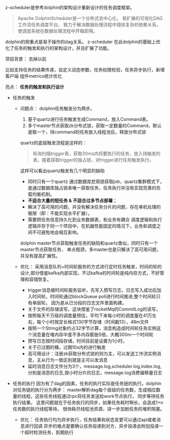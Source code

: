 z-scheduler是参考dolphin的架构设计重新设计的任务调度框架。

> Apache DolphinScheduler是一个分布式去中心化，
易扩展的可视化DAG工作流任务调度平台。
致力于解决数据处理流程中错综复杂的依赖关系，
使调度系统在数据处理流程中开箱即用。

dolphin的侧重点是易于操作的dag关系。
z-scheduler 在此dolphin的基础上优化了任务的触发和执行的架构设计，并且扩展了功能。


项目背景：
去掉以前


比如支持任务的结果传递，自定义动态参数，任务权限校验，任务异步执行，新增客户端
组件metrics统计优化


亮点： **任务的触发和执行设计**
- 任务的触发
  - 问题点： dolphin任务触发分为两步。
    1. 基于quartz进行任务触发生成Command，放入Command表。
    2. 多个master节点获取zk分布式锁，获取一定数量的Command，默认是取一个，待command的任务放入线程池后，释放分布式锁
    
    quartz的底层触发流程是这样的：
    > 轮询扫描trigger表，获取30ms内将要执行的任务，放入待触发的表，接着获取trigger的独占锁，对trigger进行任务触发执行。
    
    这样可以看出quartz触发有几个明显的缺陷
    - 同时只有一个quartz 通过数据库悲观锁获取job，quartz集群模式下，是通过数据库独占锁来唯一获取任务，任务执行并没有实现完善的负载均衡机制。
    -  **不适合大量的短任务 & 不适合过多节点部署**；
    -  解决了高可用的问题，并没有解决任务分片的问题，存在单机处理的极限（即：不能实现水平扩展）。
    -  需要把任务信息持久化到业务数据表，和业务有耦合
       调度逻辑和执行逻辑并存于同一个项目中，在机器性能固定的情况下，业务和调度之间不可避免地会相互影响。
       
    dolphin master节点获取触发任务的缺陷和quartz类似，同时只有一个master节点获取任务，
    单点瓶颈，多master也是只解决了高可用问题，并没有提高扩展性。
    
  - 优化：
    采用消息队列+时间轮服务的方式进行定时任务触发，时间的轮的设计,部分借鉴kafka内部实现，不过kafka的时间轮是纯内存方式，不好管理和容错恢复。
    
    - trigger消息被时间轮服务监听，先写入预写日志，日志写入成功后加入时间轮，时间轮通过blockQueue poll进行时间推进,整个时间轮只有单层轮，
    因为是从已分段的日志文件里面构建。
    - 关于文件的存储读写，这块借鉴了rocketMq的CommitLog的读写，
    - 按照每天千万级的调度量预估，平均下来每小时的调度量在41万左右，每个小时按定长格式130字节存储（时间戳13），48m文件
    - 按照一个String对象约占32字节计算，消息构造成时间轮任务实例这个消息量在堆内存中差不多内存膨胀5倍，大概300m一个时间轮
    - 预写日志按时间段存储，时间目前是设置为1小时。
    - 关于已过期的桶，过期10s内的进行触发
    - 高可用设计：注册zk获取分布式锁的则为主，可以发送工作流实例消息，主从行为一致区别就是主可以发消息
    - 延时消息日志文件分为3个，message.log,scheduler.log,index.log,分别是消息的日志,按小时分片的日志，message.log消费偏移量日志
  
- 任务的执行
  因为有了dag的因素，任务的执行实际是任务链的执行。dolphin对任务链的执行分为两步：
  master解析dag每个层级的任务数，生成相应数量的线程，这些任务线程通过rpc将任务发送给work节点执行，
  同步等待任务执行结果。
  这里问题就在于任务执行的同步，如果任务耗时稍长，会造成1+n任务数的执行线程等待。
  很快耗尽线程池资源，进一步加剧任务的堆积阻塞。
  
  - 优化：
    任务执行均为异步执行，任务结果和状态变更可以通过api或者消息进行回调
    异步的难点是要确认任务投递到对方，异步投递会附加投递一个超时检测任务，到期执行
    